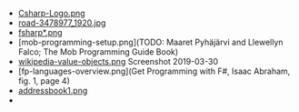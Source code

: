 - [Csharp-Logo.png](https://commons.wikimedia.org/wiki/File:Csharp_Logo.png)
- [road-3478977_1920.jpg](https://pixabay.com/de/straße-landschaft-horizont-gerade-3478977/)
- [fsharp*.png](http://foundation.fsharp.org/logo)
- [mob-programming-setup.png](TODO: Maaret Pyhäjärvi and Llewellyn Falco; The Mob Programming Guide Book)
- [wikipedia-value-objects.png](https://en.wikipedia.org/wiki/Value_object) Screenshot 2019-03-30
- [fp-languages-overview.png](Get Programming with F#, Isaac Abraham, fig. 1, page 4)
- [addressbook1.png](https://pixabay.com/users/nolan-luna-7247884)
- 